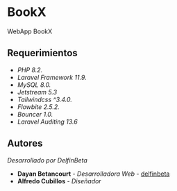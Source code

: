 # BookX

WebApp BookX

## Requerimientos

* _PHP 8.2._
* _Laravel Framework 11.9._
* _MySQL 8.0._
* _Jetstream 5.3_
* _Tailwindcss ^3.4.0._
* _Flowbite 2.5.2._
* _Bouncer 1.0._
* _Laravel Auditing 13.6_

## Autores

_Desarrollado por DelfinBeta_

* **Dayan Betancourt** - *Desarrolladora Web* - [delfinbeta](https://github.com/delfinbeta)
* **Alfredo Cubillos** - *Diseñador*